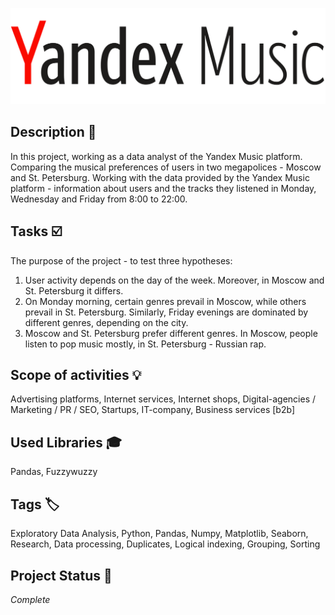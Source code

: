 ![YM-logo](yandex_music_logo.png)

## Description :key:
In this project, working as a data analyst of the Yandex Music platform. Comparing the musical preferences of users in two megapolices - Moscow and St. Petersburg. Working with the data provided by the Yandex Music platform - information about users and the tracks they listened in Monday, Wednesday and Friday from 8:00 to 22:00.


## Tasks :ballot_box_with_check:
The purpose of the project - to test three hypotheses:

1. User activity depends on the day of the week. Moreover, in Moscow and St. Petersburg it differs.
2. On Monday morning, certain genres prevail in Moscow, while others prevail in St. Petersburg. Similarly, Friday evenings are dominated by different genres, depending on the city.
3. Moscow and St. Petersburg prefer different genres. In Moscow, people listen to pop music mostly, in St. Petersburg - Russian rap.


## Scope of activities :bulb:
Advertising platforms, Internet services, Internet shops, Digital-agencies / Marketing / PR / SEO, Startups, IT-company, Business services [b2b]


## Used Libraries :mortar_board:
Pandas, Fuzzywuzzy


## Tags :label:
Exploratory Data Analysis, Python, Pandas, Numpy, Matplotlib, Seaborn, Research, Data processing, Duplicates, Logical indexing, Grouping, Sorting


## Project Status :black_square_button:
_Complete_



